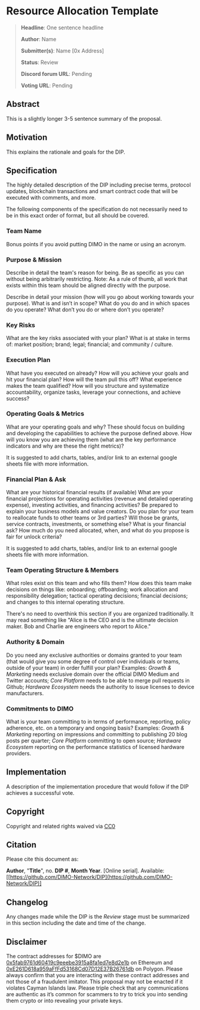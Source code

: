 # Resource Allocation Template

> **Headline**: One sentence headline
>
> **Author**: Name
>
> **Submitter(s)**: Name \[0x Address]
>
> **Status**: Review
>
> **Discord forum URL**: Pending
>
> **Voting URL**: Pending

## Abstract

This is a slightly longer 3-5 sentence summary of the proposal.

## Motivation

This explains the rationale and goals for the DIP.

## Specification

The highly detailed description of the DIP including precise terms, protocol updates, blockchain transactions and smart contract code that will be executed with comments, and more.

The following components of the specification do not necessarily need to be in this exact order of format, but all should be covered.

### Team Name

Bonus points if you avoid putting DIMO in the name or using an acronym.

### Purpose & Mission

Describe in detail the team's reason for being. Be as specific as you can without being arbitrarily restricting. Note: As a rule of thumb, all work that exists within this team should be aligned directly with the purpose.&#x20;

Describe in detail your mission (how will you go about working towards your purpose). What is and isn’t in scope? What do you do and in which spaces do you operate? What don’t you do or where don’t you operate?

### Key Risks

What are the key risks associated with your plan? What is at stake in terms of: market position; brand; legal; financial; and community / culture.

### Execution Plan

What have you executed on already? How will you achieve your goals and hit your financial plan? How will the team pull this off? What experience makes the team qualified? How will you structure and systematize accountability, organize tasks, leverage your connections, and achieve success?

### Operating Goals & Metrics

What are your operating goals and why? These should focus on building and developing the capabilities to achieve the purpose defined above. How will you know you are achieving them (what are the key performance indicators and why are these the right metrics)?

It is suggested to add charts, tables, and/or link to an external google sheets file with more information.

### Financial Plan & Ask

What are your historical financial results (if available) What are your financial projections for operating activities (revenue and detailed operating expense), investing activities, and financing activities? Be prepared to explain your business models and value creators. Do you plan for your team to reallocate funds to other teams or 3rd parties? Will those be grants, service contracts, investments, or something else? What is your financial ask? How much do you need allocated, when, and what do you propose is fair for unlock criteria?

It is suggested to add charts, tables, and/or link to an external google sheets file with more information.

### Team Operating Structure & Members

What roles exist on this team and who fills them? How does this team make decisions on things like: onboarding; offboarding; work allocation and responsibility delegation; tactical operating decisions; financial decisions; and changes to this internal operating structure.

There's no need to overthink this section if you are organized traditionally. It may read something like "Alice is the CEO and is the ultimate decision maker. Bob and Charlie are engineers who report to Alice."

### Authority & Domain

Do you need any exclusive authorities or domains granted to your team (that would give you some degree of control over individuals or teams, outside of your team) in order fulfill your plan? Examples: _Growth & Marketing_ needs exclusive domain over the official DIMO Medium and Twitter accounts; _Core Platform_ needs to be able to merge pull requests in Github; _Hardware Ecosystem_ needs the authority to issue licenses to device manufacturers.

### Commitments to DIMO

What is your team committing to in terms of performance, reporting, policy adherence, etc. on a temporary and ongoing basis? Examples: _Growth & Marketing_ reporting on impressions and committing to publishing 20 blog posts per quarter; _Core Platform_ committing to open source; _Hardware Ecosystem_ reporting on the performance statistics of licensed hardware providers.

## Implementation

A description of the implementation procedure that would follow if the DIP achieves a successful vote.

## Copyright

Copyright and related rights waived via [CC0](https://creativecommons.org/publicdomain/zero/1.0)

## Citation

Please cite this document as:

**Author**, "**Title**", no. **DIP #**, **Month Year**. \[Online serial]. Available: \[[https://github.com/DIMO-Network/DIP](https://github.com/DIMO-Network/DIP)]

## Changelog

Any changes made while the DIP is the _Review_ stage must be summarized in this section including the date and time of the change.

## Disclaimer

The contract addresses for $DIMO are [0x5fab9761d60419c9eeebe3915a8fa1ed7e8d2e1b](https://etherscan.io/token/0x5fab9761d60419c9eeebe3915a8fa1ed7e8d2e1b) on Ethereum and [0xE261D618a959aFfFd53168Cd07D12E37B26761db](https://polygonscan.com/token/0xE261D618a959aFfFd53168Cd07D12E37B26761db) on Polygon. Please always confirm that you are interacting with these contract addresses and not those of a fraudulent imitator. This proposal may not be enacted if it violates Cayman Islands law. Please triple check that any communications are authentic as it’s common for scammers to try to trick you into sending them crypto or into revealing your private keys.
